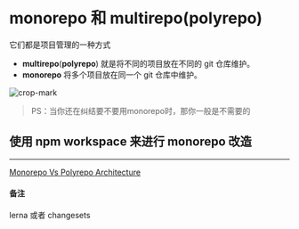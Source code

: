 # **monorepo** 和 **multirepo**(**polyrepo**)

它们都是项目管理的一种方式

- **multirepo**(**polyrepo**) 就是将不同的项目放在不同的 git 仓库维护。
- **monorepo** 将多个项目放在同一个 git 仓库中维护。

![crop-mark](https://p6-juejin.byteimg.com/tos-cn-i-k3u1fbpfcp/c459ddaa0e92462da8dcd356021ef95c~tplv-k3u1fbpfcp-zoom-in-crop-mark:4536:0:0:0.awebp?)

> PS：当你还在纠结要不要用monorepo时，那你一般是不需要的

## 使用 **npm workspace** 来进行 **monorepo** 改造

---

[Monorepo Vs Polyrepo Architecture](https://webo.digital/blog/monorepo-vs-polyrepo-architecture/)



#### 备注

lerna 或者 changesets
